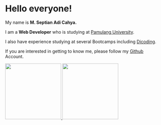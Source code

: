 # Hello everyone!

My name is **M. Septian Adi Cahya.** <br>

I am a **Web Developer** who is studying at [Pamulang University](https://unpam.ac.id/).<br>

I also have experience studying at several Bootcamps including [Dicoding](https://www.dicoding.com).<br>

If you are interested in getting to know me, please follow my  [Github](github.com/Dxyy07) Account.

<p align="left">
<a href="https://github.com/Dxyy07">
  <img height="180em" src="https://github-readme-stats-eight-theta.vercel.app/api?username=penuliscode&show_icons=true&theme=algolia&include_all_commits=true&count_private=true"/>
  <img height="180em" src="https://github-readme-stats-eight-theta.vercel.app/api/top-langs/?username=penuliscode&layout=compact&theme=algolia"/>
</a>
</p>
